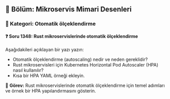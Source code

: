 ## 📘 Bölüm: Mikroservis Mimari Desenleri  
### 🔹 Kategori: Otomatik ölçeklendirme  
#### ❓ Soru 1348: Rust mikroservislerinde otomatik ölçeklendirme

Aşağıdakileri açıklayan bir yazı yazın:

- Otomatik ölçeklendirme (autoscaling) nedir ve neden gereklidir?
- Rust mikroservisleri için Kubernetes Horizontal Pod Autoscaler (HPA) nasıl kullanılır?
- Kısa bir HPA YAML örneği ekleyin.

🔧 **Görev:** Rust mikroservislerinde otomatik ölçeklendirme için temel adımları ve örnek bir HPA yapılandırmasını gösterin.
